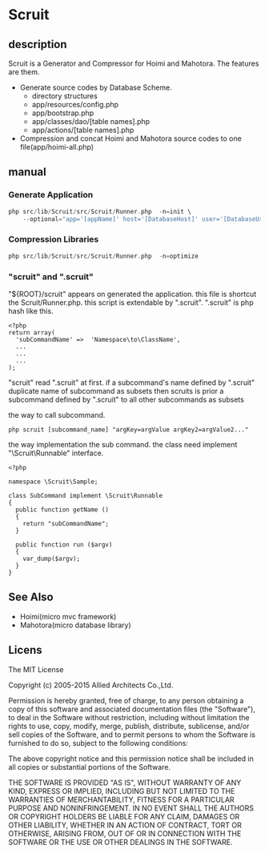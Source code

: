 # Scruit

## description

Scruit is a Generator and Compressor for Hoimi and Mahotora.
The features are them.

- Generate source codes by Database Scheme.
    - directory structures
    - app/resources/config.php
    - app/bootstrap.php
    - app/classes/dao/[table names].php
    - app/actions/[table names].php
- Compression and concat Hoimi and Mahotora source codes to one file(app/hoimi-all.php)

## manual
### Generate Application

```php
php src/lib/Scruit/src/Scruit/Runner.php  -n=init \
    --optional="app='[appName]' host='[DatabaseHost]' user='[DatabaseUser]' pass='[DatabasePassword]' db='[DatabaseName]'"
```

### Compression Libraries

```php
php src/lib/Scruit/src/Scruit/Runner.php  -n=optimize
```

### "scruit" and ".scruit"

"${ROOT}/scruit" appears on generated the application.
this file is shortcut the Scruit/Runner.php.
this script is extendable by ".scruit".
".scruit" is php hash like this.

```
<?php
return array(
  'subCommandName' =>  'Namespace\to\ClassName',
  ...
  ...
  ...
);
```

"scruit" read ".scruit" at first.
if a subcommand's name defined by ".scruit" duplicate name of subcommand as subsets then
scruits is prior a subcommand defined by ".scruit" to all other subcommands as subsets

the way to call subcommand.

```
php scruit [subcommand_name] "argKey=argValue argKey2=argValue2..."
```

the way implementation the sub command.
the class need implement "\Scruit\Runnable" interface.

```
<?php

namespace \Scruit\Sample;

class SubCommand implement \Scruit\Runnable
{
  public function getName ()
  {
    return "subCommandName";
  }

  public function run ($argv)
  {
    var_dump($argv);
  }
}
```


## See Also

- Hoimi(micro mvc framework)
- Mahotora(micro database library)

## Licens

The MIT License

Copyright (c) 2005-2015 Allied Architects Co.,Ltd.

Permission is hereby granted, free of charge, to any person obtaining a copy of
this software and associated documentation files (the "Software"), to deal in
the Software without restriction, including without limitation the rights to
use, copy, modify, merge, publish, distribute, sublicense, and/or sell copies of
the Software, and to permit persons to whom the Software is furnished to do so,
subject to the following conditions:

The above copyright notice and this permission notice shall be included in all
copies or substantial portions of the Software.

THE SOFTWARE IS PROVIDED "AS IS", WITHOUT WARRANTY OF ANY KIND, EXPRESS OR
IMPLIED, INCLUDING BUT NOT LIMITED TO THE WARRANTIES OF MERCHANTABILITY, FITNESS
FOR A PARTICULAR PURPOSE AND NONINFRINGEMENT. IN NO EVENT SHALL THE AUTHORS OR
COPYRIGHT HOLDERS BE LIABLE FOR ANY CLAIM, DAMAGES OR OTHER LIABILITY, WHETHER
IN AN ACTION OF CONTRACT, TORT OR OTHERWISE, ARISING FROM, OUT OF OR IN
CONNECTION WITH THE SOFTWARE OR THE USE OR OTHER DEALINGS IN THE SOFTWARE.
